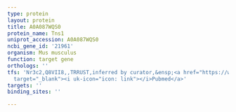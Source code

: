 ```yaml
---
type: protein
layout: protein
title: A0A087WQS0
protein_name: Tns1
uniprot_accession: A0A087WQS0
ncbi_gene_id: '21961'
organism: Mus musculus
function: target gene
orthologs: ''
tfs: 'Nr3c2,Q8VII8,,TRRUST,inferred by curator,&ensp;<a href="https://www.ncbi.nlm.nih.gov/pubmed/?term=24491541%5Buid%5D+OR+29087512%5Buid%5D"
  target="_blank"><i uk-icon="icon: link"></i>Pubmed</a>'
targets: ''
binding_sites: ''

---
```

